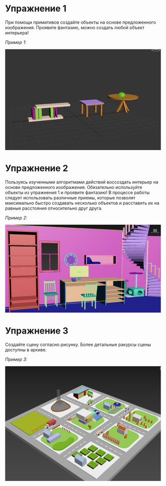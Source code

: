 # Упражнение 1

При помощи примитивов создайте объекты на основе предложенного изображения. Проявите фантазию, можно создать любой объект интерьера! 

*Пример 1:*

![Пример 1](examples/task1.png)

# Упражнение 2

Пользуясь изученными алгоритмами действий воссоздать интерьер на основе предложенного изображения. Обязательно используйте объекты из упражнения 1 и проявите фантазию! В процессе работы следует использовать различные приемы, которые позволят максимально быстро создавать несколько объектов и расставить их на равные расстояния относительно друг друга.

*Пример 2:*

![Пример 2](examples/task2.png)

# Упражнение 3

Создайте сцену согласно рисунку. Более детальные ракурсы сцены доступны в архиве.

*Пример 3:*

![Пример 3](examples/task3.png)